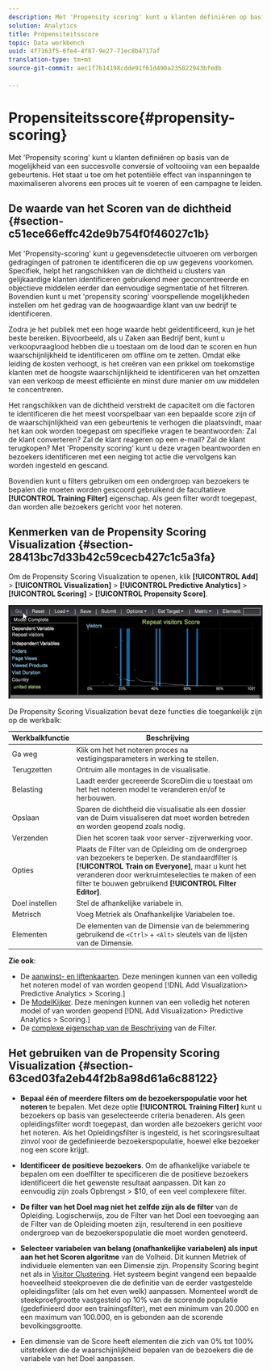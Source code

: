```yaml
---
description: Met 'Propensity scoring' kunt u klanten definiëren op basis van de mogelijkheid van een succesvolle conversie of voltooiing van een bepaalde gebeurtenis. Het staat u toe om het potentiële effect van inspanningen te maximaliseren alvorens een proces uit te voeren of een campagne te leiden.
solution: Analytics
title: Propensiteitsscore
topic: Data workbench
uuid: 4f7163f5-6fe4-4f87-9e27-71ec8b4717af
translation-type: tm+mt
source-git-commit: aec1f7b14198cdde91f61d490a235022943bfedb

---
```



# Propensiteitsscore{#propensity-scoring}

Met &#39;Propensity scoring&#39; kunt u klanten definiëren op basis van de mogelijkheid van een succesvolle conversie of voltooiing van een bepaalde gebeurtenis. Het staat u toe om het potentiële effect van inspanningen te maximaliseren alvorens een proces uit te voeren of een campagne te leiden.

## De waarde van het Scoren van de dichtheid {#section-c51ece66effc42de9b754f0f46027c1b}

Met &#39;Propensity-scoring&#39; kunt u gegevensdetectie uitvoeren om verborgen gedragingen of patronen te identificeren die op uw gegevens voorkomen. Specifiek, helpt het rangschikken van de dichtheid u clusters van gelijkaardige klanten identificeren gebruikend meer geconcentreerde en objectieve middelen eerder dan eenvoudige segmentatie of het filtreren. Bovendien kunt u met &#39;propensity scoring&#39; voorspellende mogelijkheden instellen om het gedrag van de hoogwaardige klant van uw bedrijf te identificeren.

Zodra je het publiek met een hoge waarde hebt geïdentificeerd, kun je het beste bereiken. Bijvoorbeeld, als u Zaken aan Bedrijf bent, kunt u verkoopvraaglood hebben die u toestaan om de lood dan te scoren en hun waarschijnlijkheid te identificeren om offline om te zetten. Omdat elke leiding de kosten verhoogt, is het creëren van een prikkel om toekomstige klanten met de hoogste waarschijnlijkheid te identificeren van het omzetten van een verkoop de meest efficiënte en minst dure manier om uw middelen te concentreren.

Het rangschikken van de dichtheid verstrekt de capaciteit om die factoren te identificeren die het meest voorspelbaar van een bepaalde score zijn of de waarschijnlijkheid van een gebeurtenis te verhogen die plaatsvindt, maar het kan ook worden toegepast om specifieke vragen te beantwoorden: Zal de klant converteren? Zal de klant reageren op een e-mail? Zal de klant terugkopen? Met &#39;Propensity scoring&#39; kunt u deze vragen beantwoorden en bezoekers identificeren met een neiging tot actie die vervolgens kan worden ingesteld en gescand.

Bovendien kunt u filters gebruiken om een ondergroep van bezoekers te bepalen die moeten worden gescoord gebruikend de facultatieve **[!UICONTROL Training Filter]** eigenschap. Als geen filter wordt toegepast, dan worden alle bezoekers gericht voor het noteren.

## Kenmerken van de Propensity Scoring Visualization {#section-28413bc7d33b42c59cecb427c1c5a3fa}

Om de Propensity Scoring Visualization te openen, klik **[!UICONTROL Add]** > **[!UICONTROL Visualization]** > **[!UICONTROL Predictive Analytics]** > **[!UICONTROL Scoring]** > **[!UICONTROL Propensity Score]**.

![](assets/propensity_visualization_GO.png)

De Propensity Scoring Visualization bevat deze functies die toegankelijk zijn op de werkbalk:

| Werkbalkfunctie | Beschrijving |
|---|---|
| Ga weg | Klik om het het noteren proces na vestigingsparameters in werking te stellen. |
| Terugzetten | Ontruim alle montages in de visualisatie. |
| Belasting | Laadt eerder gecreeerde ScoreDim die u toestaat om het het noteren model te veranderen en/of te herbouwen. |
| Opslaan | Sparen de dichtheid die visualisatie als een dossier van de Duim visualiseren dat moet worden betreden en worden geopend zoals nodig. |
| Verzenden | Dien het scoren taak voor server-zijverwerking voor. |
| Opties | Plaats de Filter van de Opleiding om de ondergroep van bezoekers te beperken. De standaardfilter is **[!UICONTROL Train on Everyone]**, maar u kunt het veranderen door werkruimteselecties te maken of een filter te bouwen gebruikend **[!UICONTROL Filter Editor]**. |
| Doel instellen | Stel de afhankelijke variabele in. |
| Metrisch | Voeg Metriek als Onafhankelijke Variabelen toe. |
| Elementen | De elementen van de Dimensie van de belemmering gebruikend de `<Ctrl>` + `<Alt>` sleutels van de lijsten van de Dimensie. |

**Zie ook**:

* De [aanwinst- en liftenkaarten](../../../../home/c-get-started/c-analysis-vis/c-visitor-propensity/c-propensity-gain-lift-chart.md#concept-0d049f6baf534f7fb97f271843ba6c4a). Deze meningen kunnen van een volledig het noteren model of van worden geopend [!DNL Add Visualization> Predictive Analytics > Scoring.]
* De [ModelKijker](../../../../home/c-get-started/c-analysis-vis/c-visitor-propensity/c-propensity-model-viewer.md#concept-d4fdf4b335c04b0ea07e70ab9a7ce9dd). Deze meningen kunnen van een volledig het noteren model of van worden geopend [!DNL Add Visualization> Predictive Analytics > Scoring.]
* De [complexe eigenschap van de Beschrijving](../../../../home/c-get-started/c-analysis-vis/c-visitor-propensity/c-propensity-complex-filter.md#concept-f9c55e54837f4b5995a00bc950ce5dff) van de Filter.

## Het gebruiken van de Propensity Scoring Visualization {#section-63ced03fa2eb44f2b8a98d61a6c88122}

* **Bepaal één of meerdere filters om de bezoekerspopulatie voor het noteren** te bepalen. Met deze optie **[!UICONTROL Training Filter]** kunt u bezoekers op basis van geselecteerde criteria benaderen. Als geen opleidingsfilter wordt toegepast, dan worden alle bezoekers gericht voor het noteren. Als het Opleidingsfilter is ingesteld, is het scoringsresultaat zinvol voor de gedefinieerde bezoekerspopulatie, hoewel elke bezoeker nog een score krijgt.
* **Identificeer de positieve bezoekers**. Om de afhankelijke variabele te bepalen om een doelfilter te specificeren die de positieve bezoekers identificeert die het gewenste resultaat aanpassen. Dit kan zo eenvoudig zijn zoals Opbrengst > $10, of een veel complexere filter.
* **De filter van het Doel mag niet het zelfde zijn als de filter** van de Opleiding. Logischerwijs, zou de Filter van het Doel een toevoeging aan de Filter van de Opleiding moeten zijn, resulterend in een positieve ondergroep van de bezoekerspopulatie die moet worden genoteerd.
* **Selecteer variabelen van belang (onafhankelijke variabelen) als input aan het het Scoren algoritme** van de Volheid. Dit kunnen Metriek of individuele elementen van een Dimensie zijn. Propensity Scoring begint net als in [Visitor Clustering](../../../../home/c-get-started/c-analysis-vis/c-visitor-cluster/c-visitor-cluster.md#concept-1c2406ef7b284a56a02daa38eaa2e73d). Het systeem begint vangend een bepaalde hoeveelheid steekproeven die de definitie van de eerder vastgestelde opleidingsfilter (als om het even welk) aanpassen. Momenteel wordt de steekproefgrootte vastgesteld op 10% van de scorende populatie (gedefinieerd door een trainingsfilter), met een minimum van 20.000 en een maximum van 100.000, en is gebonden aan de scorende bevolkingsgrootte.

* Een dimensie van de Score heeft elementen die zich van 0% tot 100% uitstrekken die de waarschijnlijkheid bepalen van de bezoekers die de variabele van het Doel aanpassen.

